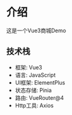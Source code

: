 # 介绍
这是一个Vue3商城Demo

## 技术栈
- 框架: Vue3
- 语言: JavaScript
- UI框架: ElementPlus
- 状态存储: Pinia
- 路由: VueRouter@4
- Http工具: Axios